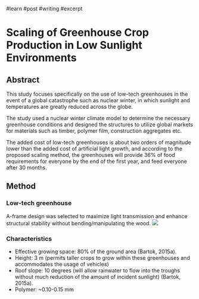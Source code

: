 #learn #post #writing #excerpt
# Scaling of Greenhouse Crop Production in Low Sunlight Environments
## Abstract
This study focuses specifically on the use of low-tech greenhouses in the event of a global catastrophe such as nuclear winter, in which sunlight and temperatures are greatly reduced across the globe.

The study used a nuclear winter climate model to determine the necessary greenhouse conditions and designed the structures to utilize global markets for materials such as timber, polymer film, construction aggregates etc.

The added cost of low-tech greenhouses is about two orders of magnitude lower than the added cost of artificial light growth, and according to the proposed scaling method, the greenhouses will provide 36% of food requirements for everyone by the end of the first year, and feed everyone after 30 months.

## Method
### Low-tech greenhouse
A-frame design was selected to maximize light transmission and enhance structural stability without bending/manipulating the wood.
![](https://i.imgur.com/HCqyauE.png)

### Characteristics
- Effective growing space: 80% of the ground area (Bartok, 2015a). 
- Height: 3 m (permits taller crops to grow within these greenhouses and accommodates the usage of vehicles)
- Roof slope: 10 degrees (will allow rainwater to flow into the troughs without much reduction of the amount of incident sunlight) (Bartok, 2015a). 
- Polymer: ~0.10-0.15 mm